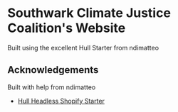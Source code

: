 
# Southwark Climate Justice Coalition's Website

Built using the excellent Hull Starter from ndimatteo

## Acknowledgements

Built with help from ndimatteo

 - [Hull Headless Shopify Starter](https://github.com/ndimatteo/HULL)
